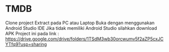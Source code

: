 # TMDB
Clone project 
Extract pada PC atau Laptop
Buka dengan menggunakan Android Studio IDE
Jika tidak memiliki Android Studio silahkan download APK Project ini pada link : https://drive.google.com/drive/folders/1TSdM3wb30orcwumv5f2aZP5cxJCYTfq9?usp=sharing
